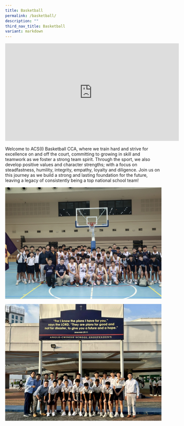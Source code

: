 ```yaml
---
title: Basketball
permalink: /basketball/
description: ""
third_nav_title: Basketball
variant: markdown
---
```

<iframe allowfullscreen="" allow="accelerometer; autoplay; clipboard-write; encrypted-media; gyroscope; picture-in-picture; web-share" frameborder="0" title="YouTube video player" src="https://www.youtube-nocookie.com/embed/dFE7GzYsP4U?si=tebpaklWV6I_GQR4" height="315" width="560"></iframe>

Welcome to ACS(I) Basketball CCA, where we train hard and strive for excellence on and off the court, committing to growing in skill and teamwork as we foster a strong team spirit. Through the sport, we also develop positive values and character strengths; with a focus on steadfastness, humility, integrity, empathy, loyalty and diligence. Join us on this journey as we build a strong and lasting foundation for the future, leaving a legacy of consistently being a top national school team!

![](/images/IMG_8665.jpg)

![](/images/28b1aa23_d6c2_44aa_a6e4_05787e1e7c93_2023_11_26_08_06_12.jpg)
